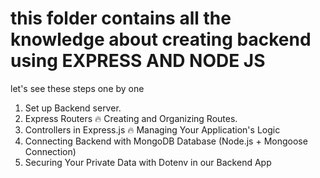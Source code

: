 # this folder contains all the knowledge about creating backend using EXPRESS AND NODE JS

let's see these steps one by one

1. Set up Backend server.
2. Express Routers 🔥 Creating and Organizing Routes.
3. Controllers in Express.js 🔥 Managing Your Application's Logic
4. Connecting Backend with MongoDB Database (Node.js + Mongoose Connection)
5. Securing Your Private Data with Dotenv in our Backend App

 